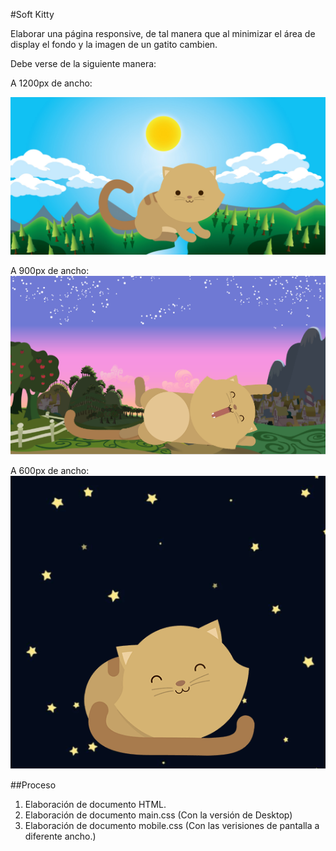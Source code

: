 #Soft Kitty
		


Elaborar una página responsive, de tal manera que al minimizar el área de display el fondo y la imagen de un gatito cambien. 

Debe verse de la siguiente manera: 


A 1200px de ancho: 

![Gato de día](./assets/images/kitten-sunnyday.png)




A 900px de ancho: 
![Gato en la tarde](./assets/images/kitten-dawn.png)





A 600px de ancho: 
![Gato de noche](./assets/images/kitten-night.png)



##Proceso




1. Elaboración de documento HTML. 
2. Elaboración de documento main.css (Con la versión de Desktop)
3. Elaboración de documento mobile.css (Con las verisiones de pantalla a diferente ancho.)